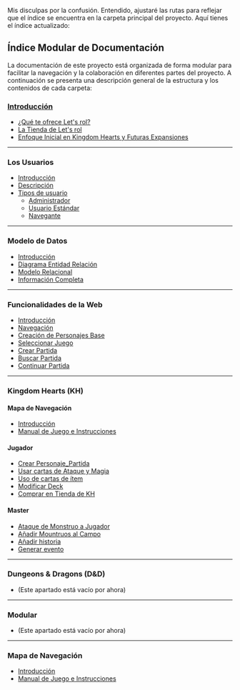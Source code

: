 Mis disculpas por la confusión. Entendido, ajustaré las rutas para reflejar que el índice se encuentra en la carpeta principal del proyecto. Aquí tienes el índice actualizado:

## Índice Modular de Documentación

La documentación de este proyecto está organizada de forma modular para facilitar la navegación y la colaboración en diferentes partes del proyecto. A continuación se presenta una descripción general de la estructura y los contenidos de cada carpeta:

### [Introducción](https://github.com/let-s-rol/Let-s-rol-Completo/blob/main/doc/usuarios/introduccion.md)
- [¿Qué te ofrece Let's rol?](./usuarios/introduccion.md#qué-te-ofrece-lets-rol)
- [La Tienda de Let's rol](./usuarios/introduccion.md#la-tienda-de-lets-rol)
- [Enfoque Inicial en Kingdom Hearts y Futuras Expansiones](./usuarios/introduccion.md#enfoque-inicial-en-kingdom-hearts-y-futuras-expansiones)
---
### Los Usuarios
- [Introducción](./usuarios/introduccion.md)
- [Descripción](./usuarios/descripcion.md)
- [Tipos de usuario](./usuarios/tipos_de_usuario.md)
    - [Administrador](./usuarios/administrador.md)
    - [Usuario Estándar](./usuarios/usuario_estandar.md)
    - [Navegante](./usuarios/navegante.md)
---
### Modelo de Datos
- [Introducción](./modelo_de_datos/introduccion.md)
- [Diagrama Entidad Relación](./modelo_de_datos/diagrama_entidad_relacion.md)
- [Modelo Relacional](./modelo_de_datos/modelo_relacional.md)
- [Información Completa](./modelo_de_datos/informacion_completa.md)
---
### Funcionalidades de la Web
- [Introducción](./funcionalidad_de_la_web/introduccion.md)
- [Navegación](./funcionalidad_de_la_web/navegacion.md)
- [Creación de Personajes Base](./funcionalidad_de_la_web/crear_personajes_base.md)
- [Seleccionar Juego](./funcionalidad_de_la_web/kh/seleccionar_juego.md)
- [Crear Partida](./funcionalidad_de_la_web/kh/crear_partida.md)
- [Buscar Partida](./funcionalidad_de_la_web/kh/buscar_partida.md)
- [Continuar Partida](./funcionalidad_de_la_web/kh/continuar_partida.md)
---
### Kingdom Hearts (KH)

#### Mapa de Navegación
- [Introducción](./mapa_de_navegacion/introduccion.md)
- [Manual de Juego e Instrucciones](./mapa_de_navegacion/manual_de_juego_e_instrucciones.md)

#### Jugador
- [Crear Personaje_Partida](./funcionalidad_de_la_web/kh/crear_personaje_partida.md)
- [Usar cartas de Ataque y Magia](./funcionalidad_de_la_web/kh/usar_cartas_de_ataque_y_magia.md)
- [ Uso de cartas de ítem](./funcionalidad_de_la_web/kh/uso_de_cartas_de_item.md)
- [Modificar Deck](./funcionalidad_de_la_web/kh/modificar_deck.md)
- [Comprar en Tienda de KH](./funcionalidad_de_la_web/kh/comprar_en_tienda.md)

#### Master
- [Ataque de Monstruo a Jugador](./funcionalidad_de_la_web/kh/ataque_de_monstruo_a_jugador.md)
- [Añadir Mountruos al Campo]()
- [Añadir historia]()
- [Generar evento]()
---
### Dungeons & Dragons (D&D)
- (Este apartado está vacío por ahora)
---
### Modular
- (Este apartado está vacío por ahora)
---
### Mapa de Navegación
- [Introducción](./mapa_de_navegacion/introduccion.md)
- [Manual de Juego e Instrucciones](./mapa_de_navegacion/manual_de_juego_e_instrucciones.md)
